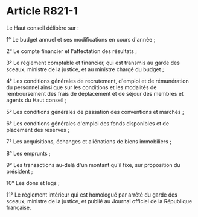 # Article R821-1

Le Haut conseil délibère sur :<p> 1° Le budget annuel et ses modifications en cours d'année ;</p><p> 2° Le compte financier et l'affectation des résultats ;</p><p> 3° Le règlement comptable et financier, qui est transmis au garde des sceaux, ministre de la justice, et au ministre chargé du budget ;</p><p> 4° Les conditions générales de recrutement, d'emploi et de rémunération du personnel ainsi que sur les conditions et les modalités de remboursement des frais de déplacement et de séjour des membres et agents du Haut conseil ;</p><p> 5° Les conditions générales de passation des conventions et marchés ;</p><p> 6° Les conditions générales d'emploi des fonds disponibles et de placement des réserves ;</p><p> 7° Les acquisitions, échanges et aliénations de biens immobiliers ;</p><p> 8° Les emprunts ;</p><p> 9° Les transactions au-delà d'un montant qu'il fixe, sur proposition du président ;</p><p> 10° Les dons et legs ;</p><p> 11° Le règlement intérieur qui est homologué par arrêté du garde des sceaux, ministre de la justice, et publié au Journal officiel de la République française.</p>
